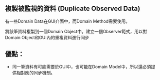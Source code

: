 ## 複製被監視的資料 (Duplicate Observed Data)

有一些Domain Data在GUI介面中，而Domain Method需要使用。

將該筆資料複製到一個Domain Object中。建立一個Observer範式，用以對Domain Object和GUI內的重複資料進行同步

## 優點：
* 同一筆資料有可能需要於GUI中，也可能在Domain Model中，所以還必須提供相對應的同步機制。




